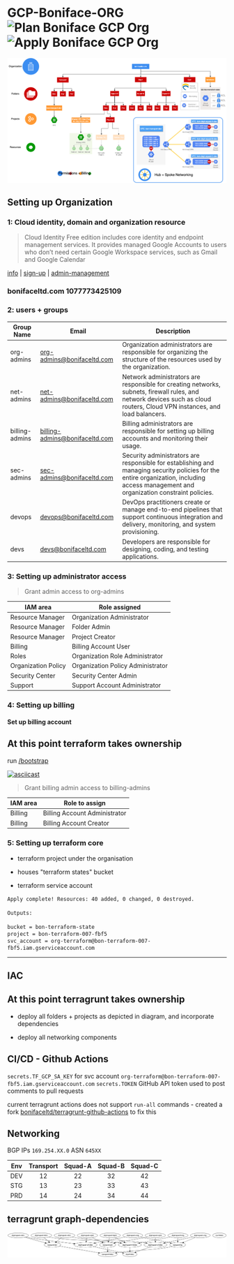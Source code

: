 # GCP-Boniface-ORG ![Plan Boniface GCP Org](https://github.com/bonifaceltd/gcp-org/workflows/Plan%20Boniface%20GCP%20Org/badge.svg) ![Apply Boniface GCP Org](https://github.com/bonifaceltd/gcp-org/workflows/Apply%20Boniface%20GCP%20Org/badge.svg)


![org-diagram](./Org-Diagram.png)

## Setting up Organization

### 1: Cloud identity, domain and organization resource

> Cloud Identity Free edition includes core identity and endpoint management services.
> It provides managed Google Accounts to users who don’t need certain Google Workspace services, such as Gmail and Google Calendar

[info](https://support.google.com/cloudidentity/answer/7319251?hl=en) | [sign-up](https://cloud.google.com/identity/docs/setup#sign-up-for-the-free-edition-of-cloud-identity) | [admin-management](https://admin.google.com)

### **bonifaceltd.com	1077773425109**

### 2: users + groups

| Group Name           | Email                          | Description                                                                                                                                                                            |
|----------------|--------------------------------|----------------------------------------------------------------------------------------------------------------------------------------------------------------------------------------|
| org-admins     | org-admins@bonifaceltd.com     | Organization administrators are responsible for organizing the structure of the resources used by the organization.                                                                    |
| net-admins     | net-admins@bonifaceltd.com     | Network administrators are responsible for creating networks, subnets, firewall rules, and network devices such as cloud routers, Cloud VPN instances, and load balancers.             |
| billing-admins | billing-admins@bonifaceltd.com | Billing administrators are responsible for setting up billing accounts and monitoring their usage.                                                                                     |
| sec-admins     | sec-admins@bonifaceltd.com     | Security administrators are responsible for establishing and managing security policies for the entire organization, including access management and organization constraint policies. |
| devops         | devops@bonifaceltd.com         | DevOps practitioners create or manage end-to-end pipelines that support continuous integration and delivery, monitoring, and system provisioning.                                      |
| devs           | devs@bonifaceltd.com           | Developers are responsible for designing, coding, and testing applications.                                                                                                            |

### 3: Setting up administrator access

> Grant admin access to org-admins

| IAM area            | Role assigned                     |
|---------------------|-----------------------------------|
| Resource Manager    | Organization Administrator        |
| Resource Manager    | Folder Admin                      |
| Resource Manager    | Project Creator                   |
| Billing             | Billing Account User              |
| Roles               | Organization Role Administrator   |
| Organization Policy | Organization Policy Administrator |
| Security Center     | Security Center Admin             |
| Support             | Support Account Administrator     |

### 4: Setting up billing

#### Set up billing account

At this point terraform takes ownership
---

run [/bootstrap](./bootstrap)

[![asciicast](https://asciinema.org/a/Wfi0wVP7RSLipFYJurxdhwd6A.svg)](https://asciinema.org/a/Wfi0wVP7RSLipFYJurxdhwd6A?t=3)

> Grant billing admin access to billing-admins

| IAM area         | Role to assign                |
|------------------|-------------------------------|
| Billing          | Billing Account Administrator |
| Billing          | Billing Account Creator       |

### 5: Setting up terraform core

- terraform project under the organisation

- houses "terraform states" bucket

- terraform service account

```
Apply complete! Resources: 40 added, 0 changed, 0 destroyed.

Outputs:

bucket = bon-terraform-state
project = bon-terraform-007-fbf5
svc_account = org-terraform@bon-terraform-007-fbf5.iam.gserviceaccount.com
```
---

## IAC

At this point terragrunt takes ownership
---

- deploy all folders + projects as depicted in diagram, and incorporate dependencies

- deploy all networking components

## CI/CD - Github Actions

`secrets.TF_GCP_SA_KEY` for svc account `org-terraform@bon-terraform-007-fbf5.iam.gserviceaccount.com`
`secrets.TOKEN` GitHub API token used to post comments to pull requests

current terragrunt actions does not support `run-all` commands - created a fork [bonifaceltd/terragrunt-github-actions](https://github.com/bonifaceltd/terragrunt-github-actions) to fix this 

## Networking

BGP IPs `169.254.XX.0`
ASN `645XX`

| Env | Transport | Squad-A | Squad-B | Squad-C |
|:---:|:---------:|:-------:|:-------:|:-------:|
| DEV |     12    |    22   |    32   |    42   |
| STG |     13    |    23   |    33   |    43   |
| PRD |     14    |    24   |    34   |    44   |


## terragrunt graph-dependencies

![graphviz](./graphviz.png)
